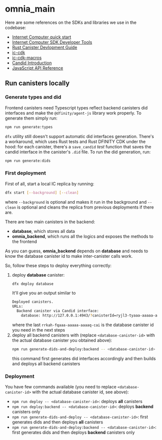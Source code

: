 # omnia_main

Here are some references on the SDKs and libraries we use in the codebase:

- [Internet Computer quick start](https://internetcomputer.org/docs/quickstart/quickstart-intro.html)
- [Internet Computer SDK Developer Tools](https://internetcomputer.org/docs/developers-guide/sdk-guide.html)
- [Rust Canister Devlopment Guide](https://internetcomputer.org/docs/rust-guide/rust-intro.html)
- [ic-cdk](https://docs.rs/ic-cdk)
- [ic-cdk-macros](https://docs.rs/ic-cdk-macros)
- [Candid Introduction](https://internetcomputer.org/docs/candid-guide/candid-intro.html)
- [JavaScript API Reference](https://erxue-5aaaa-aaaab-qaagq-cai.raw.ic0.app)

## Run canisters locally

### Generate types and did

Frontend canisters need Typescript types reflect backend canisters did interfaces and make the `@dfinity/agent-js` library work properly. To generate them simply run:
```bash
npm run generate:types
```

`dfx` utility still doesn't support automatic did interfaces generation. There's a workaround, which uses Rust tests and Rust DFINITY CDK under the hood: for each canister, there's a `save_candid` _test_ function that saves the candid interface in the canister's `.did` file. To run the did generation, run:
```bash
npm run generate:dids
```

### First deployment

First of all, start a local IC replica by running:
```bash
dfx start [--background] [--clean]
```
where `--background` is optional and makes it run in the background and `--clean` is optional and cleans the replica from previous deployments if there are.

There are two main canisters in the backend:
- **database**, which stores all data
- **omnia_backend**, which runs all the logics and exposes the methods to the frontend 

As you can guess, **omnia_backend** depends on **database** and needs to know the database canister id to make inter-canister calls work.

So, follow these steps to deploy everything correctly:

1. deploy **database** canister:
    ```bash
    dfx deploy database
    ```
    It'll give you an output similar to
    ```bash
    Deployed canisters.
    URLs:
      Backend canister via Candid interface:
        database: http://127.0.0.1:4943/?canisterId=ryjl3-tyaaa-aaaaa-aaaba-cai&id=rrkah-fqaaa-aaaaa-aaaaq-cai
    ```
    where the last `rrkah-fqaaa-aaaaa-aaaaq-cai` is the database canister id you need in the next steps
2. deploy all backend canisters with (replace `<database-canister-id>` with the actual database canister you obtained above):
    ```bash
    npm run generate-dids-and-deploy:backend -- <database-canister-id>
    ```
    this command first generates did interfaces accordingly and then builds and deploys all backend canisters

### Deployment

You have few commands available (you need to replace `<database-canister-id>` with the actual database canister id, see above):
- `npm run deploy -- <database-canister-id>`: deploys **all** canisters
- `npm run deploy:backend -- <database-canister-id>`: deploys **backend** canisters only
- `npm run generate-dids-and-deploy -- <database-canister-id>`: first generates dids and then deploys **all** canisters
- `npm run generate-dids-and-deploy:backend -- <database-canister-id>`: first generates dids and then deploys **backend** canisters only
